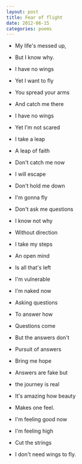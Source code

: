 ```yaml
---
layout: post
title: Fear of flight
date: 2012-06-15
categories: poems
---
```

- My life's messed up,
- But I know why.
- I have no wings
- Yet I want to fly

- You spread your arms
- And catch me there
- I have no wings
- Yet I'm not scared

- I take a leap
- A leap of faith
- Don't catch me now
- I will escape

- Don't hold me down
- I'm gonna fly
- Don't ask me questions
- I know not why

- Without direction
- I take my steps
- An open mind
- Is all that's left

- I'm vulnerable
- I'm naked now
- Asking questions
- To answer how

- Questions come
- But the answers don't
- Pursuit of answers
- Bring me hope

- Answers are fake but
- the journey is real
- It's amazing how beauty
- Makes one feel.

- I'm feeling good now
- I'm feeling high
- Cut the strings
- I don't need wings to fly.
